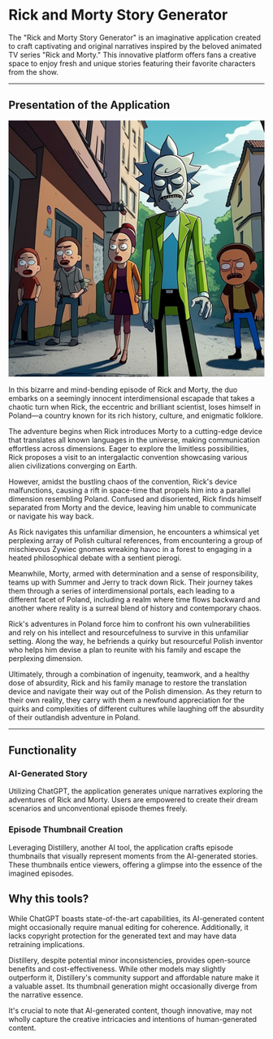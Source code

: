 # Rick and Morty Story Generator

The "Rick and Morty Story Generator" is an imaginative application created to craft captivating and original narratives inspired by the beloved animated TV series "Rick and Morty." This innovative platform offers fans a creative space to enjoy fresh and unique stories featuring their favorite characters from the show.
- - - 
## Presentation of the Application

![rick in poland](./rick%20in%20poland.png)

In this bizarre and mind-bending episode of Rick and Morty, the duo embarks on a seemingly innocent interdimensional escapade that takes a chaotic turn when Rick, the eccentric and brilliant scientist, loses himself in Poland—a country known for its rich history, culture, and enigmatic folklore.

The adventure begins when Rick introduces Morty to a cutting-edge device that translates all known languages in the universe, making communication effortless across dimensions. Eager to explore the limitless possibilities, Rick proposes a visit to an intergalactic convention showcasing various alien civilizations converging on Earth.

However, amidst the bustling chaos of the convention, Rick's device malfunctions, causing a rift in space-time that propels him into a parallel dimension resembling Poland. Confused and disoriented, Rick finds himself separated from Morty and the device, leaving him unable to communicate or navigate his way back.

As Rick navigates this unfamiliar dimension, he encounters a whimsical yet perplexing array of Polish cultural references, from encountering a group of mischievous Żywiec gnomes wreaking havoc in a forest to engaging in a heated philosophical debate with a sentient pierogi.

Meanwhile, Morty, armed with determination and a sense of responsibility, teams up with Summer and Jerry to track down Rick. Their journey takes them through a series of interdimensional portals, each leading to a different facet of Poland, including a realm where time flows backward and another where reality is a surreal blend of history and contemporary chaos.

Rick's adventures in Poland force him to confront his own vulnerabilities and rely on his intellect and resourcefulness to survive in this unfamiliar setting. Along the way, he befriends a quirky but resourceful Polish inventor who helps him devise a plan to reunite with his family and escape the perplexing dimension.

Ultimately, through a combination of ingenuity, teamwork, and a healthy dose of absurdity, Rick and his family manage to restore the translation device and navigate their way out of the Polish dimension. As they return to their own reality, they carry with them a newfound appreciation for the quirks and complexities of different cultures while laughing off the absurdity of their outlandish adventure in Poland.

- - - 
## Functionality

### AI-Generated Story

Utilizing ChatGPT, the application generates unique narratives exploring the adventures of Rick and Morty. Users are empowered to create their dream scenarios and unconventional episode themes freely.

### Episode Thumbnail Creation

Leveraging Distillery, another AI tool, the application crafts episode thumbnails that visually represent moments from the AI-generated stories. These thumbnails entice viewers, offering a glimpse into the essence of the imagined episodes.
## Why this tools?

While ChatGPT boasts state-of-the-art capabilities, its AI-generated content might occasionally require manual editing for coherence. Additionally, it lacks copyright protection for the generated text and may have data retraining implications.

Distillery, despite potential minor inconsistencies, provides open-source benefits and cost-effectiveness. While other models may slightly outperform it, Distillery's community support and affordable nature make it a valuable asset. Its thumbnail generation might occasionally diverge from the narrative essence.

It's crucial to note that AI-generated content, though innovative, may not wholly capture the creative intricacies and intentions of human-generated content.
